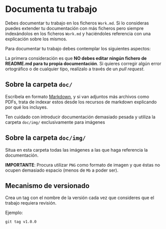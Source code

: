 # Documenta tu trabajo

Debes documentar tu trabajo en los ficheros `Work.md`. Si lo consideras puedes extender tu documentación con más ficheros pero siempre indexándolos en los ficheros `Work.md` y haciéndoles referencia con una explicación sobre los mismos.

Para documentar tu trabajo debes contemplar los siguientes aspectos:

La primera consideración es que **NO debes editar ningún fichero de README.md para tu propia documentación**. Si quieres corregir algún error ortográfico o de cualquier tipo, realízalo a través de un *pull request*.

## Sobre la carpeta `doc/`

Escríbela en formato [Markdown](https://es.wikipedia.org/wiki/Markdown), y si van adjuntos más archivos como PDFs, trata de indexar estos desde los recursos de markdown explicando por qué los incluyes.

Ten cuidado con introducir documentación demasiado pesada y utiliza la carpeta `doc/img/` exclusivamente para imágenes

## Sobre la carpeta `doc/img/`

Situa en esta carpeta todas las imágenes a las que haga referencia la documentación.

**IMPORTANTE**: Procura utilizar `PNG` como formato de imagen y que éstas no ocupen demasiado espacio (menos de `Mb` a poder ser).

## Mecanismo de versionado

Crea un tag con el nombre de la versión cada vez que consideres que el trabajo requiera revisión.

Ejemplo:

```git
git tag v1.0.0
```
